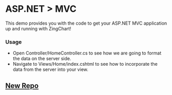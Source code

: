 # ASP.NET > MVC

This demo provides you with the code to get your ASP.NET MVC application up and running with ZingChart!

### Usage
- Open Controller/HomeController.cs to see how we are going to format the data on the server side.
- Navigate to Views/Home/index.cshtml to see how to incorporate the data from the server into your view.

## [New Repo](https://github.com/zingchart-demos/.net)
